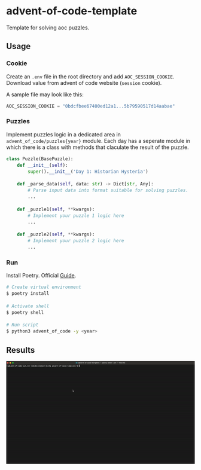 # advent-of-code-template

Template for solving aoc puzzles.

## Usage

### Cookie

Create an `.env` file in the root directory and add `AOC_SESSION_COOKIE`. Download value from advent of code website (`session` cookie).

A sample file may look like this:
```python
AOC_SESSION_COOKIE = "0bdcfbee67400ed12a1...5b79590517d14aabae"
```

### Puzzles

Implement puzzles logic in a dedicated area in `advent_of_code/puzzles{year}` module. Each day has a seperate module in which there is a class with methods that claculate the result of the puzzle.

```python
class Puzzle(BasePuzzle):
    def __init__(self):
        super().__init__('Day 1: Historian Hysteria')
    
    def _parse_data(self, data: str) -> Dict[str, Any]:
        # Parse input data into format suitable for solving puzzles. 
        ...
    
    def _puzzle1(self, **kwargs):
        # Implement your puzzle 1 logic here
        ...
    
    def _puzzle2(self, **kwargs):
        # Implement your puzzle 2 logic here
        ...
```

### Run

Install Poetry. Official [Guide](https://python-poetry.org/docs).

```bash
# Create virtual environment
$ poetry install

# Activate shell
$ poetry shell

# Run script
$ python3 advent_of_code -y <year>
```

## Results

![Result](https://github.com/MicelloK/advent-of-code-template/blob/62b0bb0b2b473b900206edebcdb29064c4f41a79/result.gif)
